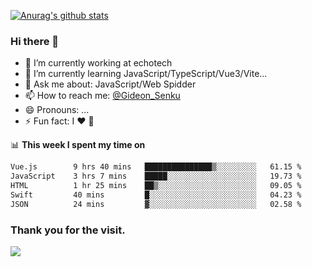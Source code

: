[![Anurag's github stats](https://github-readme-stats.vercel.app/api?username=gideonsenku)](https://github.com/anuraghazra/github-readme-stats)
### Hi there 👋
- 🔭 I’m currently working at echotech
- 🌱 I’m currently learning JavaScript/TypeScript/Vue3/Vite...
- 💬 Ask me about: JavaScript/Web Spidder 
- 📫 How to reach me: [@Gideon_Senku](https://t.me/Gideon_Senku)
- 😄 Pronouns: ...
- ⚡ Fun fact: I ❤️ 🎵

📊 **This week I spent my time on**
<!--START_SECTION:waka-->

```txt
Vue.js        9 hrs 40 mins   ███████████████▒░░░░░░░░░   61.15 %
JavaScript    3 hrs 7 mins    █████░░░░░░░░░░░░░░░░░░░░   19.73 %
HTML          1 hr 25 mins    ██▒░░░░░░░░░░░░░░░░░░░░░░   09.05 %
Swift         40 mins         █░░░░░░░░░░░░░░░░░░░░░░░░   04.23 %
JSON          24 mins         ▓░░░░░░░░░░░░░░░░░░░░░░░░   02.58 %
```

<!--END_SECTION:waka-->


### Thank you for the visit.
![](http://profile-counter.glitch.me/gideonsenku/count.svg)
<!--
**GideonSenku/GideonSenku** is a ✨ _special_ ✨ repository because its `README.md` (this file) appears on your GitHub profile.

Here are some ideas to get you started:

- 🔭 I’m currently working on ...
- 🌱 I’m currently learning ...
- 👯 I’m looking to collaborate on ...
- 🤔 I’m looking for help with ...
- 💬 Ask me about ...
- 📫 How to reach me: ...
- 😄 Pronouns: ...
- ⚡ Fun fact: ...
-->
